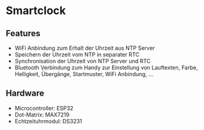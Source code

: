 # Smartclock

## Features
- WiFi Anbindung zum Erhalt der Uhrzeit aus NTP Server
- Speichern der Uhrzeit vom NTP in separater RTC
- Synchronisation der Uhrzeit von NTP Server und RTC
- Bluetooth Verbindung zum Handy zur Einstellung von Lauftexten, Farbe, Helligkeit, Übergänge, Startmuster, WiFi Anbindung, ...

## Hardware
- Microcontroller: ESP32
- Dot-Matrix: MAX7219
- Echtzeituhrmodul: DS3231
